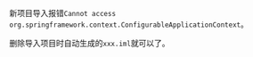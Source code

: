 
新项目导入报错`Cannot access org.springframework.context.ConfigurableApplicationContext`。

删除导入项目时自动生成的`xxx.iml`就可以了。